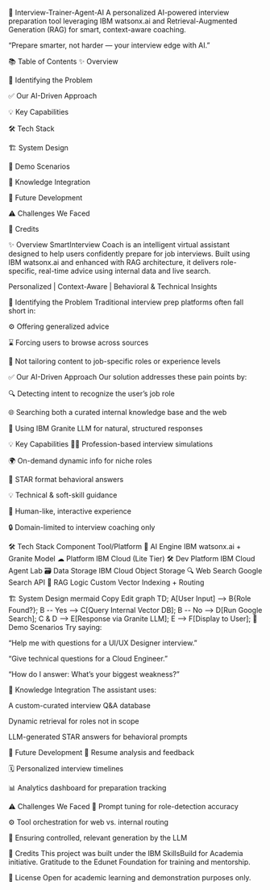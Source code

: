 🤖 Interview-Trainer-Agent-AI
A personalized AI-powered interview preparation tool leveraging IBM watsonx.ai and Retrieval-Augmented Generation (RAG) for smart, context-aware coaching.

“Prepare smarter, not harder — your interview edge with AI.”

📚 Table of Contents
✨ Overview

🎯 Identifying the Problem

✅ Our AI-Driven Approach

💡 Key Capabilities

🛠 Tech Stack

🏗 System Design

🚀 Demo Scenarios

🧠 Knowledge Integration

🔮 Future Development

⚠ Challenges We Faced

🙌 Credits

✨ Overview
SmartInterview Coach is an intelligent virtual assistant designed to help users confidently prepare for job interviews. Built using IBM watsonx.ai and enhanced with RAG architecture, it delivers role-specific, real-time advice using internal data and live search.

Personalized | Context-Aware | Behavioral & Technical Insights

🎯 Identifying the Problem
Traditional interview prep platforms often fall short in:

⚙ Offering generalized advice

⌛ Forcing users to browse across sources

👤 Not tailoring content to job-specific roles or experience levels

✅ Our AI-Driven Approach
Our solution addresses these pain points by:

🔍 Detecting intent to recognize the user’s job role

🌐 Searching both a curated internal knowledge base and the web

🧠 Using IBM Granite LLM for natural, structured responses

💡 Key Capabilities
👩‍💼 Profession-based interview simulations

🌍 On-demand dynamic info for niche roles

💬 STAR format behavioral answers

💡 Technical & soft-skill guidance

🧘 Human-like, interactive experience

🔒 Domain-limited to interview coaching only

🛠 Tech Stack
Component	Tool/Platform
🧠 AI Engine	IBM watsonx.ai + Granite Model
☁ Platform	IBM Cloud (Lite Tier)
🛠 Dev Platform	IBM Cloud Agent Lab
🗃 Data Storage	IBM Cloud Object Storage
🔍 Web Search	Google Search API
🧠 RAG Logic	Custom Vector Indexing + Routing

🏗 System Design
mermaid
Copy
Edit
graph TD;
A[User Input] --> B{Role Found?};
B -- Yes --> C[Query Internal Vector DB];
B -- No --> D[Run Google Search];
C & D --> E[Response via Granite LLM];
E --> F[Display to User];
🚀 Demo Scenarios
Try saying:

“Help me with questions for a UI/UX Designer interview.”

“Give technical questions for a Cloud Engineer.”

“How do I answer: What’s your biggest weakness?”

🧠 Knowledge Integration
The assistant uses:

A custom-curated interview Q&A database

Dynamic retrieval for roles not in scope

LLM-generated STAR answers for behavioral prompts

🔮 Future Development
🔄 Resume analysis and feedback

🗓 Personalized interview timelines

📊 Analytics dashboard for preparation tracking

⚠ Challenges We Faced
🧪 Prompt tuning for role-detection accuracy

⚙ Tool orchestration for web vs. internal routing

🧠 Ensuring controlled, relevant generation by the LLM

🙌 Credits
This project was built under the IBM SkillsBuild for Academia initiative.
Gratitude to the Edunet Foundation for training and mentorship.

📄 License
Open for academic learning and demonstration purposes only.
